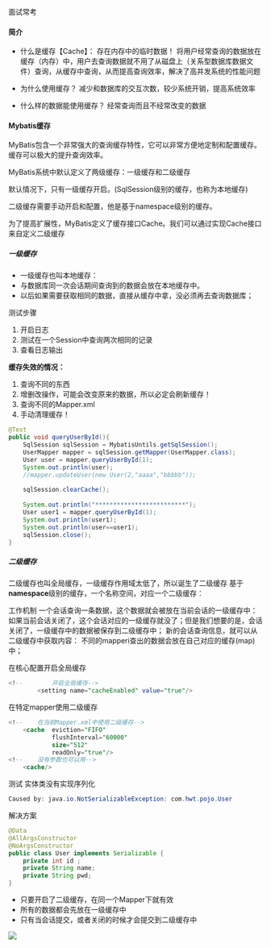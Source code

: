 面试常考

#### 简介
- 什么是缓存【Cache】：
存在内存中的临时数据！
将用户经常查询的数据放在缓存（内存）中，用户去查询数据就不用了从磁盘上（关系型数据库数据文件）查询，从缓存中查询，从而提高查询效率，解决了高并发系统的性能问题

- 为什么使用缓存？
减少和数据库的交互次数，较少系统开销，提高系统效率

- 什么样的数据能使用缓存？
经常查询而且不经常改变的数据

#### Mybatis缓存
MyBatis包含一个非常强大的查询缓存特性，它可以非常方便地定制和配置缓存。缓存可以极大的提升查询效率。

MyBatis系统中默认定义了两级缓存：一级缓存和二级缓存

默认情况下，只有一级缓存开启。(SqlSession级别的缓存，也称为本地缓存)

二级缓存需要手动开启和配置，他是基于namespace级别的缓存。

为了提高扩展性，MyBatis定义了缓存接口Cache。我们可以通过实现Cache接口来自定义二级缓存

##### 一级缓存

- 一级缓存也叫本地缓存：
- 与数据库同一次会话期间查询到的数据会放在本地缓存中。
- 以后如果需要获取相同的数据，直接从缓存中拿，没必须再去查询数据库；

测试步骤

1. 开启日志
2. 测试在一个Session中查询两次相同的记录
3. 查看日志输出

**缓存失效的情况：**

1. 查询不同的东西
2. 增删改操作，可能会改变原来的数据，所以必定会刷新缓存！
3. 查询不同的Mapper.xml
4. 手动清理缓存！

```java
@Test
public void queryUserById(){
    SqlSession sqlSession = MybatisUntils.getSqlSession();
    UserMapper mapper = sqlSession.getMapper(UserMapper.class);
    User user = mapper.queryUserById(1);
    System.out.println(user);
    //mapper.updateUser(new User(2,"aaaa","bbbbb"));
    
    sqlSession.clearCache();
    
    System.out.println("*************************");
    User user1 = mapper.queryUserById(1);
    System.out.println(user1);
    System.out.println(user==user1);
    sqlSession.close();
}
```

##### 二级缓存
二级缓存也叫全局缓存，一级缓存作用域太低了，所以诞生了二级缓存
基于**namespace**级别的缓存，一个名称空间，对应一个二级缓存：

工作机制
一个会话查询一条数据，这个数据就会被放在当前会话的一级缓存中：
如果当前会话关闭了，这个会话对应的一级缓存就没了；但是我们想要的是，会话关闭了，一级缓存中的数据被保存到二级缓存中；
新的会话查询信息，就可以从二级缓存中获取内容：
不同的mapperi查出的数据会放在自己对应的缓存(map)中；

在核心配置开启全局缓存
```sql
<!--        开启全局缓存-->
        <setting name="cacheEnabled" value="true"/>
```

在特定mapper使用二级缓存
```sql
<!--    在当前Mapper.xml中使用二级缓存-->
    <cache  eviction="FIFO"
            flushInterval="60000"
            size="512"
            readOnly="true"/>
<!--    没有参数也可以用-->
	<cache/>
```

测试
实体类没有实现序列化
```java
Caused by: java.io.NotSerializableException: com.hwt.pojo.User
```

解决方案
```java
@Data
@AllArgsConstructor
@NoArgsConstructor
public class User implements Serializable {
    private int id ;
    private String name;
    private String pwd;
}
```

- 只要开启了二级缓存，在同一个Mapper下就有效
- 所有的数据都会先放在一级缓存中
- 只有当会话提交，或者关闭的时候才会提交到二级缓存中

![](https://i-blog.csdnimg.cn/blog_migrate/9926221db76d26c409a87febd72dda1b.png)
